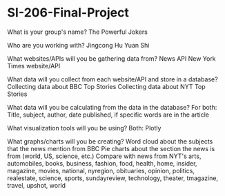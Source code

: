 # SI-206-Final-Project

What is your group's name?
The Powerful Jokers

Who are you working with? 
Jingcong Hu
Yuan Shi

What websites/APIs will you be gathering data from?
News API
New York Times website/API

What data will you collect from each website/API and store in a database?
Collecting data about BBC Top Stories
Collecting data about NYT Top Stories

What data will you be calculating from the data in the database?
For both:
Title, subject, author, date published, if specific words are in the article

What visualization tools will you be using?
Both: Plotly

What graphs/charts will you be creating?
Word cloud about the subjects that the news mention from BBC
Pie charts about the section the news is from (world, US, science, etc.)
Compare with news from NYT's 
arts, automobiles, books, business, fashion, food, health, home, insider, magazine, movies, national, nyregion, obituaries, opinion, politics, realestate, science, sports, sundayreview, technology, theater, tmagazine, travel, upshot, world
